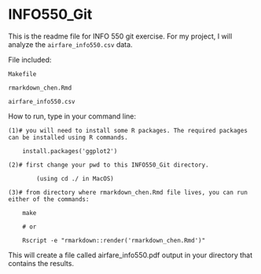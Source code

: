# INFO550_Git
 
This is the readme file for INFO 550 git exercise.
For my project, I will analyze the `airfare_info550.csv` data.

File included:

	Makefile

	rmarkdown_chen.Rmd
	
	airfare_info550.csv

How to run, type in your command line:

	(1)# you will need to install some R packages. The required packages can be installed using R commands.

		install.packages('ggplot2')
		
	(2)# first change your pwd to this INFO550_Git directory.
	
	     	(using cd ./ in MacOS)
	
	(3)# from directory where rmarkdown_chen.Rmd file lives, you can run either of the commands:
		
		make
		
		# or 
		
		Rscript -e "rmarkdown::render('rmarkdown_chen.Rmd')"
	
This will create a file called airfare_info550.pdf output in your directory that contains the results.
